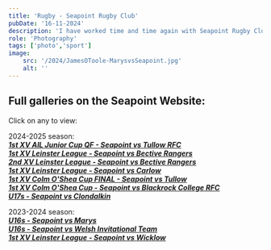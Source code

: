 ```yaml
---
title: 'Rugby - Seapoint Rugby Club'
pubDate: '16-11-2024'
description: 'I have worked time and time again with Seapoint Rugby Club, offering my services for Senior games and underage games. The pictures appear on the Seapoint website gallery, or you can click the links below for the respective galleries.'
role: 'Photography'
tags: ['photo','sport']
image:
    src: '/2024/JamesOToole-MarysvsSeapoint.jpg'
    alt: ''
---
```

## Full galleries on the Seapoint Website:
Click on any to view:

2024-2025 season:\
[***1st XV AIL Junior Cup QF - Seapoint vs Tullow RFC***](https://www.seapointrugby.club/envira/2024-11-16-seapoint-1xv-vs-tullow-ail-junior-cup-qf/)\
[***1st XV Leinster League - Seapoint vs Bective Rangers***](https://www.seapointrugby.club/envira/2024-11-09-seapoint-1xv-vs-bective/)\
[***2nd XV Leinster League - Seapoint vs Bective Rangers***](https://www.seapointrugby.club/envira/2024-11-09-seapoint-2nds-vs-bective/)\
[***1st XV Leinster League - Seapoint vs Carlow***](https://www.seapointrugby.club/envira/seapoint-1xv-vs-carlow-leinster-league-21-09-2024/)\
[***1st XV Colm O'Shea Cup FINAL - Seapoint vs Tullow***](https://www.seapointrugby.club/envira/seapoint-v-tullow-colm-oshea-cup-final/)\
[***1st XV Colm O'Shea Cup - Seapoint vs Blackrock College RFC***](https://www.seapointrugby.club/envira/2024-08-24-seapoint-1st-v-blackrock/)\
[***U17s - Seapoint vs Clondalkin***](https://www.seapointrugby.club/envira/2024-09-08-seapoint-u17s-vs-clondalkin/)

2023-2024 season:\
[***U16s - Seapoint vs Marys***](https://www.seapointrugby.club/envira/2024-05-05-seapoint-u16s-vs-st-marys/)\
[***U16s - Seapoint vs Welsh Invitational Team***](https://www.seapointrugby.club/envira/2024-04-06-seapoint-u16s-vs-welsh-invitational/)\
[***1st XV Leinster League - Seapoint vs Wicklow***](https://www.seapointrugby.club/envira/2024-01-27-seapoint-1st-vs-wicklow-2/)

